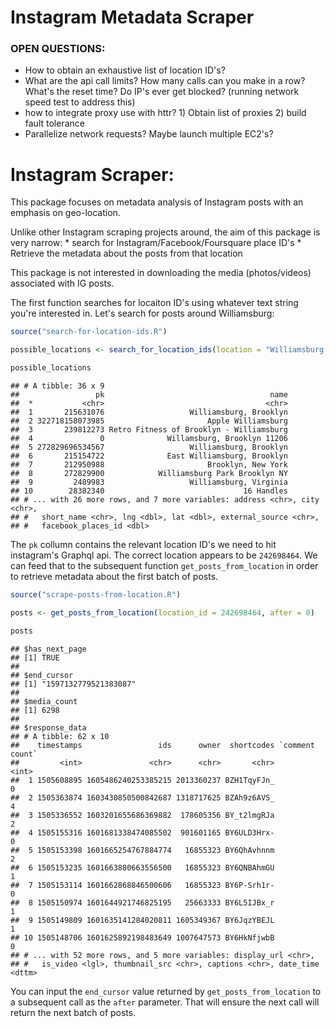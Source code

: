Instagram Metadata Scraper
================

### OPEN QUESTIONS:

-   How to obtain an exhaustive list of location ID's?
-   What are the api call limits? How many calls can you make in a row? What's the reset time? Do IP's ever get blocked? (running network speed test to address this)
-   how to integrate proxy use with httr? 1) Obtain list of proxies 2) build fault tolerance
-   Parallelize network requests? Maybe launch multiple EC2's?

Instagram Scraper:
==================

This package focuses on metadata analysis of Instagram posts with an emphasis on geo-location.

Unlike other Instagram scraping projects around, the aim of this package is very narrow: \* search for Instagram/Facebook/Foursquare place ID's \* Retrieve the metadata about the posts from that location

This package is not interested in downloading the media (photos/videos) associated with IG posts.

The first function searches for locaiton ID's using whatever text string you're interested in. Let's search for posts around Williamsburg:

``` r
source("search-for-location-ids.R")

possible_locations <- search_for_location_ids(location = "Williamsburg, Brooklyn")

possible_locations
```

    ## # A tibble: 36 x 9
    ##                 pk                                     name
    ##  *           <chr>                                    <chr>
    ##  1       215631076                   Williamsburg, Brooklyn
    ##  2 322718158073985                       Apple Williamsburg
    ##  3       239812273 Retro Fitness of Brooklyn - Williamsburg
    ##  4               0              Willamsburg, Brooklyn 11206
    ##  5 272829696534567                   Williamsburg, Brooklyn
    ##  6       215154722              East Williamsburg, Brooklyn
    ##  7       212950988                       Brooklyn, New York
    ##  8       272829900            Williamsburg Park Brooklyn NY
    ##  9         2489983                   Williamsburg, Virginia
    ## 10        28382340                               16 Handles
    ## # ... with 26 more rows, and 7 more variables: address <chr>, city <chr>,
    ## #   short_name <chr>, lng <dbl>, lat <dbl>, external_source <chr>,
    ## #   facebook_places_id <dbl>

The `pk` collumn contains the relevant location ID's we need to hit instagram's Graphql api. The correct location appears to be `242698464`. We can feed that to the subsequent function `get_posts_from_location` in order to retrieve metadata about the first batch of posts.

``` r
source("scrape-posts-from-location.R")

posts <- get_posts_from_location(location_id = 242698464, after = 0)

posts
```

    ## $has_next_page
    ## [1] TRUE
    ## 
    ## $end_cursor
    ## [1] "1597132779521383087"
    ## 
    ## $media_count
    ## [1] 6298
    ## 
    ## $response_data
    ## # A tibble: 62 x 10
    ##    timestamps                 ids      owner  shortcodes `comment count`
    ##         <int>               <chr>      <chr>       <chr>           <int>
    ##  1 1505608895 1605486240253385215 2013360237 BZH1TqyFJn_               0
    ##  2 1505363874 1603430850500842687 1318717625 BZAh9z6AVS_               4
    ##  3 1505336552 1603201655686369882  178605356 BY_t2lmgRJa               2
    ##  4 1505155316 1601681338474085502  901601165 BY6ULD3Hrx-               0
    ##  5 1505153398 1601665254767884774   16855323 BY6QhAvhnnm               2
    ##  6 1505153235 1601663880663556500   16855323 BY6QNBAhmGU               1
    ##  7 1505153114 1601662868846500606   16855323 BY6P-Srh1r-               0
    ##  8 1505150974 1601644921746825195   25663333 BY6L5IJBx_r               1
    ##  9 1505149809 1601635141284020811 1605349367 BY6JqzYBEJL               1
    ## 10 1505148706 1601625892198483649 1007647573 BY6HkNfjwbB               0
    ## # ... with 52 more rows, and 5 more variables: display_url <chr>,
    ## #   is_video <lgl>, thumbnail_src <chr>, captions <chr>, date_time <dttm>

You can input the `end_cursor` value returned by `get_posts_from_location` to a subsequent call as the `after` parameter. That will ensure the next call will return the next batch of posts.
